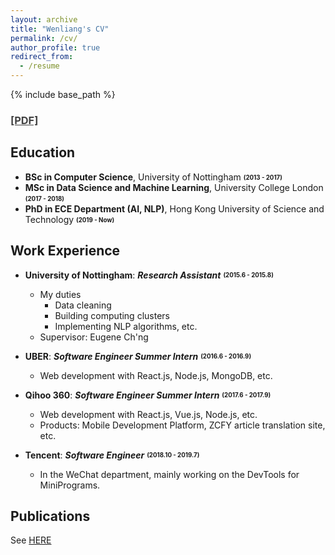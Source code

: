 ```yaml
---
layout: archive
title: "Wenliang's CV"
permalink: /cv/
author_profile: true
redirect_from:
  - /resume
---
```


{% include base_path %}

<!-- ### [PDF](/files/CV.pdf) -->

<h3><a href="/files/CV.pdf" target="_blank" style="color: #424242; text-decoration: underline;">[PDF]</a></h3>

## Education

* **BSc in Computer Science**, University of Nottingham <sub><sup>**(2013 - 2017)**</sup></sub>
* **MSc in Data Science and Machine Learning**, University College London <sub><sup>**(2017 - 2018)**</sup></sub>
* **PhD in ECE Department (AI, NLP)**, Hong Kong University of Science and Technology <sub><sup>**(2019 - Now)**</sup></sub>

## Work Experience

* **University of Nottingham**: ***Research Assistant*** <sub><sup>**(2015.6 - 2015.8)**</sup></sub>
  * My duties
    * Data cleaning
    * Building computing clusters
    * Implementing NLP algorithms, etc.
  * Supervisor: Eugene Ch'ng

* **UBER**: ***Software Engineer Summer Intern*** <sub><sup>**(2016.6 - 2016.9)**</sup></sub>
  * Web development with React.js, Node.js, MongoDB, etc.

* **Qihoo 360**: ***Software Engineer Summer Intern*** <sub><sup>**(2017.6 - 2017.9)**</sup></sub>
  * Web development with React.js, Vue.js, Node.js, etc.
  * Products: Mobile Development Platform, ZCFY article translation site, etc.

* **Tencent**: ***Software Engineer*** <sub><sup>**(2018.10 - 2019.7)**</sup></sub>
  * In the WeChat department, mainly working on the DevTools for MiniPrograms.

## Publications

  See [HERE](/publications)


